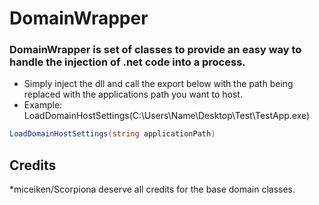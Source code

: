 # DomainWrapper
### DomainWrapper is set of classes to provide an easy way to handle the injection of .net code into a process.

* Simply inject the dll and call the export below with the path being replaced with the applications path you want to host.
* Example: LoadDomainHostSettings(C:\Users\Name\Desktop\Test\TestApp.exe)
```csharp
LoadDomainHostSettings(string applicationPath)
```

## Credits
*miceiken/Scorpiona deserve all credits for the base domain classes.
